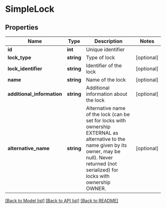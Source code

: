 # SimpleLock

## Properties
Name | Type | Description | Notes
------------ | ------------- | ------------- | -------------
**id** | **int** | Unique identifier | 
**lock_type** | **string** | Type of lock | [optional] 
**lock_identifier** | **string** | Identifier of the lock | [optional] 
**name** | **string** | Name of the lock | [optional] 
**additional_information** | **string** | Additional information about the lock | [optional] 
**alternative_name** | **string** | Alternative name of the lock (can be set for locks with ownership EXTERNAL as alternative to the name given by its owner, may be null). Never returned (not serialized) for locks with ownership OWNER. | [optional] 

[[Back to Model list]](../README.md#documentation-for-models) [[Back to API list]](../README.md#documentation-for-api-endpoints) [[Back to README]](../README.md)


